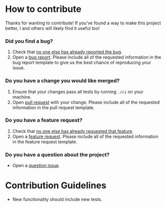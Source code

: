 # How to contribute

Thanks for wanting to contribute! If you've found a way to make this project better, I and others will likely find it useful too!

### Did you find a bug?
1. Check that [no one else has already reported the bug][bug-list-link].
2. Open a [bug report][bug-issue-link]. Please include all of the requested information in the bug report template to give us the best chance of reproducing your issue.

### Do you have a change you would like merged?
1. Ensure that your changes pass all tests by running `./ci` on your machine.
2. Open [pull request][pull-request-link] with your change. Please include all of the requested information in the pull request template.

### Do you have a feature request?
1. Check that [no one else has already requested that feature][enhancement-list-link].
2. Open a [feature request][feature-issue-link]. Please include all of the requested information in the feature request template.

### Do you have a question about the project?
* Open a [question issue][question-issue-link].

# Contribution Guidelines
* New functionality should include new tests.

[bug-issue-link]: https://github.com/AJGranowski/docker-user-mirror/issues/new?assignees=&labels=bug&projects=&template=bug-report.md&title=
[bug-list-link]: https://github.com/AJGranowski/docker-user-mirror/labels/bug
[enhancement-list-link]: https://github.com/AJGranowski/docker-user-mirror/issues?q=label%3Aenhancement
[feature-issue-link]: https://github.com/AJGranowski/docker-user-mirror/issues/new?assignees=&labels=enhancement&projects=&template=feature-request.md&title=
[pull-request-link]: https://github.com/AJGranowski/docker-user-mirror/compare
[question-issue-link]: https://github.com/AJGranowski/docker-user-mirror/issues/new?assignees=&labels=documentation%2C+question&projects=&template=ask-a-question.md&title=
